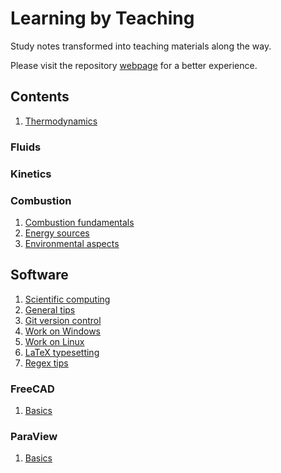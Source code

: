 # Learning by Teaching

Study notes transformed into teaching materials along the way.

Please visit the repository [webpage](https://wallytutor.github.io/learning-by-teaching/) for a better experience.

## Contents

1. [Thermodynamics](thermodynamics/README.md)

### Fluids

### Kinetics

### Combustion

1. [Combustion fundamentals](combustion/combustion-fundamentals.md)
1. [Energy sources](combustion/energy-sources.md)
1. [Environmental aspects](combustion/environmental-aspects.md)

## Software

1. [Scientific computing](software/scientific.md)
1. [General tips](software/general.md)
1. [Git version control](software/git.md)
1. [Work on Windows](software/windows.md)
1. [Work on Linux](software/linux.md)
1. [LaTeX typesetting](software/latex.md)
1. [Regex tips](software/regex.md)

### FreeCAD

1. [Basics](software/freecad/basics.md)

### ParaView

1. [Basics](software/paraview/basics.md)
